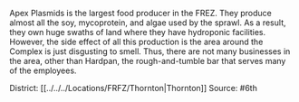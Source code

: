 Apex Plasmids is the largest food producer in the FREZ. They produce almost all the soy, mycoprotein, and algae used by the sprawl. As a result, they own huge swaths of land where they have hydroponic facilities. However, the side effect of all this production is the area around the Complex is just disgusting to smell. Thus, there are not many businesses in the area, other than Hardpan, the rough-and-tumble bar that serves many of the employees.

District: [[../../../Locations/FRFZ/Thornton|Thornton]]
Source: #6th